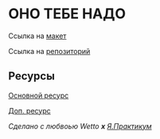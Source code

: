 # ОНО ТЕБЕ НАДО

Ссылка на [макет](https://www.figma.com/design/nqRZlWxwMXk31lDP5nIEl8/Оно-тебе-надо-(Copy)?node-id=1-2&node-type=frame&t=oJucIudciWSkVvV2-0)

Ссылка на [репозиторий](https://github.com/YoungWetto/ono-tebe-nado)

## Ресурсы ##
[Основной ресурс](https://practicum.yandex.ru/ "очень полезный ресурс")

[Доп. ресурс](https://doka.guide/ "Второй очень полезный ресурс")


_Сделано с любвоью Wetto **x** [Я.Практикум](https://practicum.yandex.ru/)_

